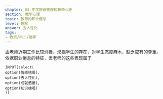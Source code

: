 ```yaml
---
chapter: 08-中学班级管理和教师心理
section: 教学心理
topic: 教师的职业倦怠
level: 理解
answer: 去人性化
tags:
- 教资/科二/选择
---
```


孟老师近期工作比较消极，漠视学生的存在，对学生态度麻木，缺乏应有的尊重。依据职业倦怠的特征，孟老师的这些表现属于

```meta-bind
INPUT[select(
option(情感枯竭),
option(去人性化),
option(成就感低),
option(知识枯竭)
)]
```